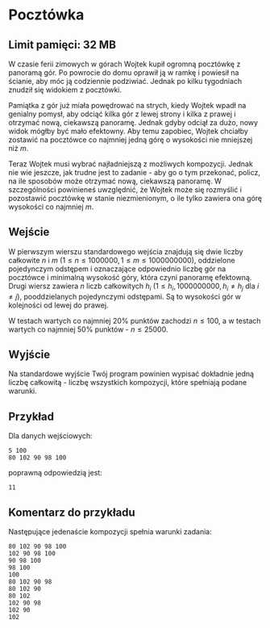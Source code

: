 # Pocztówka
## Limit pamięci: 32 MB
W czasie ferii zimowych w górach Wojtek kupił ogromną pocztówkę z panoramą gór. Po powrocie do domu oprawił ją w ramkę i powiesił na ścianie, aby móc ją codziennie podziwiać. Jednak po kilku tygodniach znudził się widokiem z pocztówki.

Pamiątka z gór już miała powędrować na strych, kiedy Wojtek wpadł na genialny pomysł, aby odciąć kilka gór z lewej strony i kilka z prawej i otrzymać nową, ciekawszą panoramę. Jednak gdyby odciął za dużo, nowy widok mógłby być mało efektowny. Aby temu zapobiec, Wojtek chciałby zostawić na pocztówce co najmniej jedną górę o wysokości nie mniejszej niż $m$.

Teraz Wojtek musi wybrać najładniejszą z możliwych kompozycji. Jednak nie wie jeszcze, jak trudne jest to zadanie - aby go o tym przekonać, policz, na ile sposobów może otrzymać nową, ciekawszą panoramę. W szczególności powinieneś uwzględnić, że Wojtek może się rozmyślić i pozostawić pocztówkę w stanie niezmienionym, o ile tylko zawiera ona górę wysokości co najmniej $m$.

## Wejście
W pierwszym wierszu standardowego wejścia znajdują się dwie liczby całkowite $n$ i $m$ $(1 \leq n \leq 1000000, 1 \leq m \leq 1000000000)$, oddzielone pojedynczym odstępem i oznaczające odpowiednio liczbę gór na pocztówce i minimalną wysokość góry, która czyni panoramę efektowną. Drugi wiersz zawiera $n$ liczb całkowitych $h_i$ $(1 \leq h_i,1000000000, h_i \neq h_j$ dla $i \neq j)$, pooddzielanych pojedynczymi odstępami. Są to wysokości gór w kolejności od lewej do prawej.

W testach wartych co najmniej $20\%$ punktów zachodzi $n \leq 100$, a w testach wartych co najmniej $50\%$ punktów - $n \leq 25000$.

## Wyjście
Na standardowe wyjście Twój program powinien wypisać dokładnie jedną liczbę całkowitą - liczbę wszystkich kompozycji, które spełniają podane warunki.

## Przykład
Dla danych wejściowych:
```
5 100
80 102 90 98 100
```
poprawną odpowiedzią jest:
```
11
```

## Komentarz do przykładu
Następujące jedenaście kompozycji spełnia warunki zadania:
```
80 102 90 98 100
102 90 98 100
90 98 100
98 100
100
80 102 90 98
80 102 90
80 102
102 90 98
102 90
102
```


